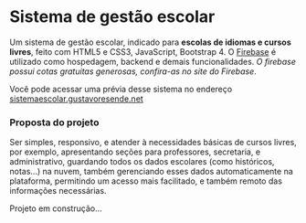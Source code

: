 # Sistema de gestão escolar

Um sistema de gestão escolar, indicado para **escolas de idiomas e cursos livres**, feito com HTML5 e CSS3, JavaScript, Bootstrap 4. O [Firebase](https://firebase.google.com) é utilizado como hospedagem, backend e demais funcionalidades. *O firebase possui cotas gratuitas generosas, confira-as no site do Firebase*.
 
 Você pode acessar uma prévia desse sistema no endereço [sistemaescolar.gustavoresende.net](https://sistemaescolar.gustavoresende.net)
 
 ### Proposta do projeto 
 Ser simples, responsivo, e atender à necessidades básicas de cursos livres, por exemplo, apresentando seções para professores, secretaria, e administrativo, guardando todos os dados escolares (como históricos, notas...) na nuvem, também gerenciando esses dados automaticamente na plataforma, permitindo um acesso mais facilitado, e também remoto das informações necessárias.

 Projeto em construção...  
